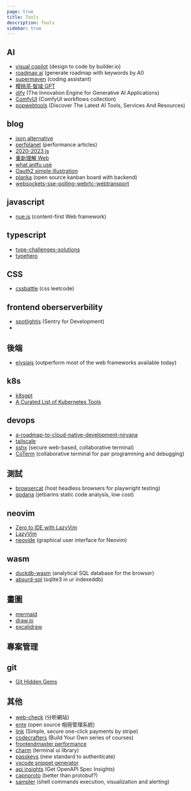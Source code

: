 ```yaml
---
page: true
title: Tools
description: Tools
sidebar: true
---
```


## AI

-   [visual copilot](https://www.builder.io/m/design-to-code) (design to code by builder.io)
-   [roadmap ai](https://roadmap.sh/ai) (generate roadmap with keywords by AI)
-   [supermaven](https://supermaven.com/) (coding assistant)
-   [樱桃茶·智域 GPT](https://new.cherrychat.org/home)
-   [dify](https://dify.ai/) (The Innovation Engine for Generative AI Applications)
-   [ComfyUI](https://github.com/ZHO-ZHO-ZHO/ComfyUI-Workflows-ZHO) (ComfyUI workflows collection)
-   [popwebtools](https://www.popwebtools.com/) (Discover The Latest AI Tools, Services And Resources)

## blog

-   [json alternative](https://medium.com/data-science-community-srm/json-is-incredibly-slow-heres-what-s-faster-ca35d5aaf9e8)
-   [perfplanet](https://calendar.perfplanet.com/2023/) (performance articles)
-   [2020-2023 js](https://betterprogramming.pub/all-javascript-and-typescript-features-of-the-last-3-years-629c57e73e42)
-   [重新理解 Web](https://zhuanlan.zhihu.com/p/581977751)
-   [what antfu use](https://github.com/antfu/use)
-   [Oauth2 simple illustration](https://darutk.medium.com/the-simplest-guide-to-oauth-2-0-8c71bd9a15bb)
-   [planka](https://github.com/plankanban/planka) (open source kanban board with backend)
-   [websockets-sse-polling-webrtc-webtransport](https://rxdb.info/articles/websockets-sse-polling-webrtc-webtransport.html)

## javascript

-   [nue.js](https://nuejs.org/) (content-first Web framework)

## typescript

-   [type-challenges-solutions](https://ghaiklor.github.io/type-challenges-solutions/en/)
-   [typehero](https://typehero.dev/aot-2023)

## CSS

-   [cssbattle](https://cssbattle.dev/) (css leetcode)

## frontend oberserverbility

-   [spotlightjs](https://spotlightjs.com/) (Sentry for Development)
-

## 後端

-   [elysiajs](https://elysiajs.com/) (outperform most of the web frameworks available today)

## k8s

-   [k8sgpt](https://k8sgpt.ai/)
-   [A Curated List of Kubernetes Tools](https://collabnix.github.io/kubetools/)

## devops

-   [a-roadmap-to-cloud-native-development-nirvana](https://thenewstack.io/a-roadmap-to-cloud-native-development-nirvana/)
-   [tailscale](https://tailscale.com/)
-   [sshx](https://sshx.io/) (secure web-based, collaborative terminal)
-   [CoTerm](https://www.datadoghq.com/blog/introducing-coterm/) (collaborative terminal for pair programming and debugging)

## 測試

-   [browsercat](https://www.browsercat.com/) (host headless browsers for playwright testing)
-   [qodana](https://www.jetbrains.com/qodana/) (jetbarins static code analysis, low cost)

## neovim

-   [Zero to IDE with LazyVim](https://www.youtube.com/watch?v=N93cTbtLCIM)
-   [LazyVim](https://www.lazyvim.org/)
-   [neovide](https://neovide.dev/index.html) (graphical user interface for Neovim)

## wasm

-   [duckdb-wasm](https://duckdb.org/2021/10/29/duckdb-wasm.html) (analytical SQL database for the browser)
-   [absurd-sql](https://github.com/jlongster/absurd-sql) (sqlite3 in ur indexeddb)

## 畫圖

-   [mermaid](https://mermaid.js.org/)
-   [draw.io](https://www.draw.io/)
-   [excalidraw](https://excalidraw.com/)

## 專案管理

## git

-   [Git Hidden Gems](https://www.youtube.com/watch?v=uFrPgUjv_Y8)

## 其他

-   [web-check](https://web-check.xyz/) (分析網站)
-   [ente](https://github.com/ente-io/ente) (open source 相冊管理系統)
-   [link](https://app.link.com/wallet) (Simple, secure one-click payments by stripe)
-   [codecrafters](https://codecrafters.io/) (Build Your Own series of courses)
-   [frontendmaster performance](https://frontendmasters.com/topics/performance/)
-   [charm](https://charm.sh/) (terminal ui library)
-   [passkeys](https://www.passkeys.com/guides) (new standard to authenticate)
-   [vscode snippet generator](https://snippet-generator.app/?description=&tabtrigger=&snippet=&mode=vscode)
-   [api insights](https://apiinsights.io/) (Get OpenAPI Spec Insights)
-   [capnproto](https://capnproto.org/) (better than protobuf?)
-   [sampler](https://github.com/sqshq/sampler/) (shell commands execution, visualization and alerting)
